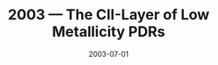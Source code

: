 ---
title: "2003 &mdash; The CII-Layer of Low Metallicity PDRs"
collection: publications
refereed: 'no'
date: "2003-07-01"
venue: "Astronomische Nachrichten"
paperurl: 
link: "https://ui.adsabs.harvard.edu/abs/2003ANS...324..131R"
citation: "Röllig, M.; Jeyakumar, S.; Stutzki, J., Astronomische Nachrichten, Supplementary Issue 3, Vol. 324, Short Contributions of the Annual Scientific Meeting of the Astronomische Gesellschaft in Freiburg, September 15-20, 2003, p.131"
---